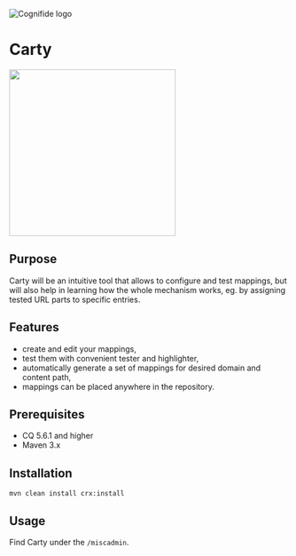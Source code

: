 ![Cognifide logo](http://cognifide.com/~/media/wireframe/int/images/cognifide_logo.png)
 
# Carty

<img src="http://cognifide.github.io/Carty/screenshots/carty-main.png" height="300"/>

## Purpose

Carty will be an intuitive tool that allows to configure and test mappings, but will
also help in learning how the whole mechanism works, eg. by assigning tested URL
parts to specific entries.

## Features
 
* create and edit your mappings,
* test them with convenient tester and highlighter,
* automatically generate a set of mappings for desired domain and content path,
* mappings can be placed anywhere in the repository.
 
## Prerequisites
 
* CQ 5.6.1 and higher
* Maven 3.x
 
## Installation
 
    mvn clean install crx:install
 
## Usage
 
Find Carty under the `/miscadmin`.
